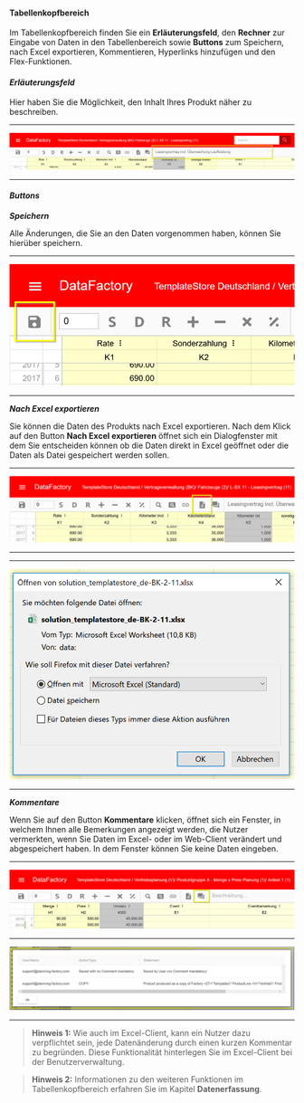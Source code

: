 #### Tabellenkopfbereich

Im Tabellenkopfbereich finden Sie ein **Erläuterungsfeld**, den **Rechner** zur Eingabe von Daten in den Tabellenbereich sowie **Buttons** zum Speichern, nach Excel exportieren, Kommentieren, Hyperlinks hinzufügen und den Flex-Funktionen.

#### *Erläuterungsfeld*

Hier haben Sie die Möglichkeit, den Inhalt Ihres Produkt näher zu beschreiben.

---
![](/Pictures/Web-Client/Produkt/Aufbau/Tabellenkopfbereich/tabellenkopfbereich_1.png)

---

#### *Buttons*

***Speichern***

Alle Änderungen, die Sie an den Daten vorgenommen haben, können Sie hierüber speichern.

---
![](/Pictures/Web-Client/Produkt/Aufbau/Tabellenkopfbereich/tabellenkopfbereich_2.png)

---

***Nach Excel exportieren***

Sie können die Daten des Produkts nach Excel exportieren. Nach dem Klick auf den Button **Nach Excel exportieren** öffnet sich ein Dialogfenster mit dem Sie entscheiden können ob die Daten direkt in Excel geöffnet oder die Daten als Datei gespeichert werden sollen.

---
![](/Pictures/Web-Client/Produkt/Aufbau/Tabellenkopfbereich/tabellenkopfbereich_3.png)

---

---
![](/Pictures/Web-Client/Produkt/Aufbau/Tabellenkopfbereich/tabellenkopfbereich_4.png)

---

***Kommentare***

Wenn Sie auf den Button **Kommentare** klicken, öffnet sich ein Fenster, in welchem Ihnen alle Bemerkungen angezeigt werden, die Nutzer vermerkten, wenn Sie Daten im Excel- oder im Web-Client verändert und abgespeichert haben. In dem Fenster können Sie keine Daten eingeben.

---
![](/Pictures/Web-Client/Produkt/Aufbau/Tabellenkopfbereich/tabellenkopfbereich_5.png)

---
![](/Pictures/Web-Client/Produkt/Aufbau/Tabellenkopfbereich/tabellenkopfbereich_6.png)

---

>**Hinweis 1:** Wie auch im Excel-Client, kann ein Nutzer dazu verpflichtet sein, jede Datenänderung durch einen kurzen Kommentar zu begründen. Diese Funktionalität hinterlegen Sie im Excel-Client bei der Benutzerverwaltung.

>**Hinweis 2:** Informationen zu den weiteren Funktionen im Tabellenkopfbereich erfahren Sie im Kapitel **Datenerfassung**.
